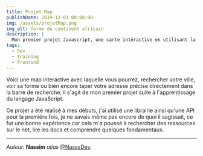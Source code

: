 ```yaml
---
title: Projet Map
publishDate: 2019-12-01 00:00:00
img: /assets/projetMap.png
img_alt: forme du continent africain
description: |
  Mon premier projet Javascript, une carte intéractive en utilisant la librairie Leaflet et l'API du gouvernement pour les Régions, les villes etc...
tags:
  - Dev
  - Training
  - Frontend
---
```


Voici une map interactive avec laquelle vous pourrez, rechercher votre ville, voir sa forme ou bien encore taper votre adresse précise directement dans la barre de recherche, il s'agit de mon premier projet suite à l'apprentissage du langage JavaScript.

Ce projet a été réalisé à mes débuts, j'ai utilisé une librairie ainsi qu'une API pour la première fois, je ne savais même pas encore de quoi il sagissait, ce fut une bonne expérience car cela m'a poussé à rechercher des ressources sur le net, lire les docs et comprendre quelques fondamentaux.

---

_Auteur:_ **Nassim** _alias_ [@NasssDev](https://github.com/NasssDev).

